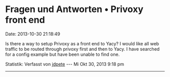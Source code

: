 Fragen und Antworten • Privoxy front end
========================================

Date: 2013-10-30 21:18:49

Is there a way to setup Privoxy as a front end to Yacy? I would like all
web traffic to be routed through privoxy first and then to Yacy. I have
searched for a config example but have been unable to find one.

Statistik: Verfasst von
[jdpete](http://forum.yacy-websuche.de/memberlist.php?mode=viewprofile&u=9015)
--- Mi Okt 30, 2013 9:18 pm

------------------------------------------------------------------------
